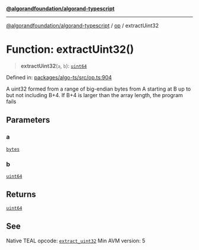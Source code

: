 [**@algorandfoundation/algorand-typescript**](../../../README.md)

***

[@algorandfoundation/algorand-typescript](../../../README.md) / [op](../README.md) / extractUint32

# Function: extractUint32()

> **extractUint32**(`a`, `b`): [`uint64`](../../../type-aliases/uint64.md)

Defined in: [packages/algo-ts/src/op.ts:904](https://github.com/algorandfoundation/puya-ts/blob/main/packages/algo-ts/src/op.ts#L904)

A uint32 formed from a range of big-endian bytes from A starting at B up to but not including B+4. If B+4 is larger than the array length, the program fails

## Parameters

### a

[`bytes`](../../../type-aliases/bytes.md)

### b

[`uint64`](../../../type-aliases/uint64.md)

## Returns

[`uint64`](../../../type-aliases/uint64.md)

## See

Native TEAL opcode: [`extract_uint32`](https://developer.algorand.org/docs/get-details/dapps/avm/teal/opcodes/v10/#extract_uint32)
Min AVM version: 5
